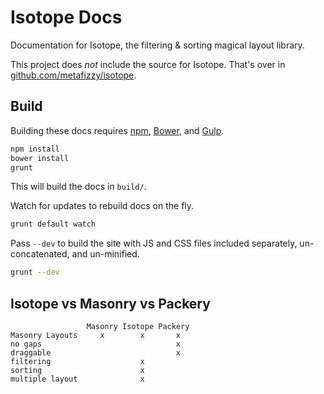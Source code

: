# Isotope Docs

Documentation for Isotope, the filtering & sorting magical layout library.

This project does _not_ include the source for Isotope. That's over in [github.com/metafizzy/isotope](https://github.com/metafizzy/isotope).

## Build

Building these docs requires [npm](http://npmjs.com), [Bower](https://bower.io), and [Gulp](https://gulpjs.com/).

``` bash
npm install
bower install
grunt
```

This will build the docs in `build/`.

Watch for updates to rebuild docs on the fly.

``` bash
grunt default watch
```

Pass `--dev` to build the site with JS and CSS files included separately, un-concatenated, and un-minified.

``` bash
grunt --dev
```

## Isotope vs Masonry vs Packery

                     Masonry Isotope Packery
    Masonry Layouts     x        x       x
    no gaps                              x
    draggable                            x
    filtering                    x
    sorting                      x
    multiple layout              x
